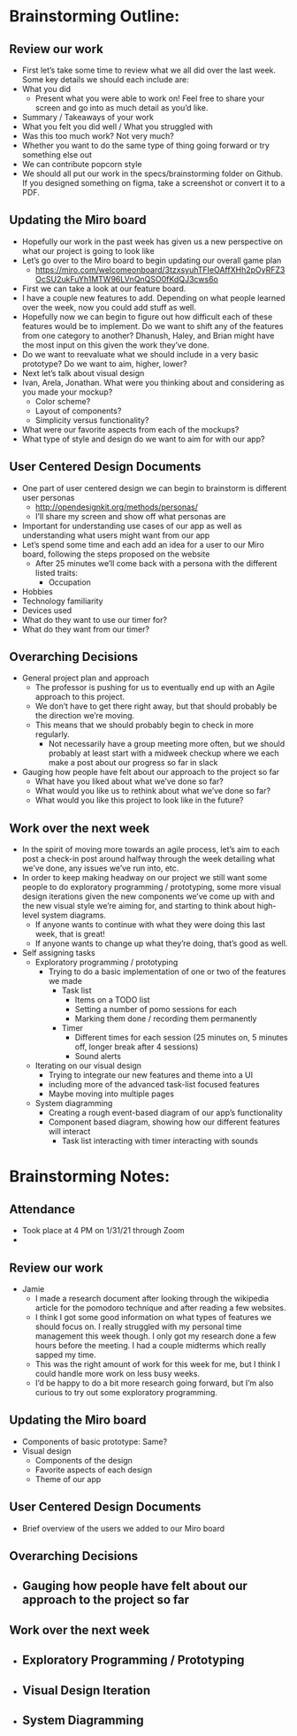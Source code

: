 # Brainstorming Outline:

## Review our work

- First let’s take some time to review what we all did over the last week. Some key details we should each include are:
- What you did
    - Present what you were able to work on! Feel free to share your screen and go into as much detail as you’d like.
- Summary / Takeaways of your work
- What you felt you did well / What you struggled with
- Was this too much work? Not very much?
- Whether you want to do the same type of thing going forward or try something else out
- We can contribute popcorn style
- We should all put our work in the specs/brainstorming folder on Github. If you designed something on figma, take a screenshot or convert it to a PDF.

## Updating the Miro board

- Hopefully our work in the past week has given us a new perspective on what our project is going to look like
- Let’s go over to the Miro board to begin updating our overall game plan
    - https://miro.com/welcomeonboard/3tzxsyuhTFIeOAffXHh2pOyRFZ3OcSU2ukFuYh1MTW96LVnQnQSO0fKdQJ3cws6o
- First we can take a look at our feature board.
- I have a couple new features to add. Depending on what people learned over the week, now you could add stuff as well.
- Hopefully now we can begin to figure out how difficult each of these features would be to implement.  Do we want to shift any of the features from one category to another? Dhanush, Haley, and Brian might have the most input on this given the work they’ve done.
- Do we want to reevaluate what we should include in a very basic prototype? Do we want to aim, higher, lower?
- Next let’s talk about visual design
- Ivan, Arela, Jonathan. What were you thinking about and considering as you made your mockup?
    - Color scheme?
    - Layout of components?
    - Simplicity versus functionality?
- What were our favorite aspects from each of the mockups?
- What type of style and design do we want to aim for with our app?

## User Centered Design Documents

- One part of user centered design we can begin to brainstorm is different user personas
    - http://opendesignkit.org/methods/personas/
    - I’ll share my screen and show off what personas are
- Important for understanding use cases of our app as well as understanding what users might want from our app
- Let’s spend some time and each add an idea for a user to our Miro board, following the steps proposed on the website
    - After 25 minutes we’ll come back with a persona with the different listed traits:
        - Occupation
- Hobbies
- Technology familiarity
- Devices used
- What do they want to use our timer for?
- What do they want from our timer?

## Overarching Decisions

- General project plan and approach
    - The professor is pushing for us to eventually end up with an Agile approach to this project.
    - We don’t have to get there right away, but that should probably be the direction we’re moving.
    - This means that we should probably begin to check in more regularly.
        - Not necessarily have a group meeting more often, but we should probably at least start with a midweek checkup where we each make a post about our progress so far in slack
- Gauging how people have felt about our approach to the project so far
    - What have you liked about what we’ve done so far?
    - What would you like us to rethink about what we’ve done so far?
    - What would you like this project to look like in the future?

## Work over the next week

- In the spirit of moving more towards an agile process, let’s aim to each post a check-in post around halfway through the week detailing what we’ve done, any issues we’ve run into, etc.
- In order to keep making headway on our project we still want some people to do exploratory programming / prototyping, some more visual design iterations given the new components we’ve come up with and the new visual style we’re aiming for, and starting to think about high-level system diagrams.
    - If anyone wants to continue with what they were doing this last week, that is great!
    - If anyone wants to change up what they’re doing, that’s good as well.
- Self assigning tasks
    - Exploratory programming / prototyping
        - Trying to do a basic implementation of one or two of the features we made
            - Task list
                - Items on a TODO list
                - Setting a number of pomo sessions for each
                - Marking them done / recording them permanently
            - Timer
                - Different times for each session (25 minutes on, 5 minutes off, longer break after 4 sessions)
                - Sound alerts
    - Iterating on our visual design
        - Trying to integrate our new features and theme into a UI
        - including more of the advanced task-list focused features
        - Maybe moving into multiple pages
    - System diagramming
        - Creating a rough event-based diagram of our app’s functionality
        - Component based diagram, showing how our different features will interact
            - Task list interacting with timer interacting with sounds






# Brainstorming Notes:

## Attendance

- Took place at 4 PM on 1/31/21 through Zoom
- 

## Review our work

- Jamie
    - I made a research document after looking through the wikipedia article for the pomodoro technique and after reading a few websites.
    - I think I got some good information on what types of features we should focus on. I really struggled with my personal time management this week though. I only got my research done a few hours before the meeting. I had a couple midterms which really sapped my time.
    - This was the right amount of work for this week for me, but I think I could handle more work on less busy weeks.
    - I’d be happy to do a bit more research going forward, but I’m also curious to try out some exploratory programming.

## Updating the Miro board

- Components of basic prototype: Same?
- Visual design
    - Components of the design
    - Favorite aspects of each design
    - Theme of our app

## User Centered Design Documents

- Brief overview of the users we added to our Miro board

## Overarching Decisions

- Gauging how people have felt about our approach to the project so far
    -

## Work over the next week

- Exploratory Programming / Prototyping
    - 
- Visual Design Iteration
    - 
- System Diagramming
    - 
 
